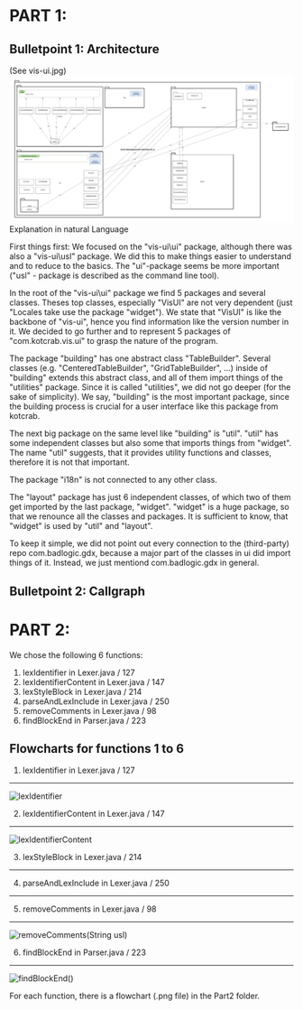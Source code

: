 PART 1:
=======
Bulletpoint 1: Architecture
-------

(See vis-ui.jpg)
![vis-ui](https://github.com/HuberNicolas/SoftCon2020_Assignment_1/blob/master/Part1/vis-ui.jpg "vis-ui Architecture")
Explanation in natural Language

First things first: We focused on the "vis-ui\\ui" package, although there was also a "vis-ui\\usl" package. We did this to make things easier to understand and to reduce to the basics. The "ui"-package seems be more important ("usl" - package is described as the command line tool).

In the root of the "vis-ui\\ui" package we find 5 packages and several classes. Theses top classes, especially "VisUI" are not very dependent (just "Locales take use the package "widget"). We state that "VisUI" is like the backbone of "vis-ui", hence you find information like the version number in it. We decided to go further and to represent 5 packages of "com.kotcrab.vis.ui" to grasp the nature of the program.

The package "building" has one abstract class "TableBuilder". Several classes (e.g. "CenteredTableBuilder", "GridTableBuilder", ...) inside of "building" extends this abstract class, and all of them import things of the "utilities" package. Since it is called "utilities", we did not go deeper (for the sake of simplicity). We say, "building" is the most important package, since the building process is crucial for a user interface like this package from kotcrab.

The next big package on the same level like "building" is "util". "util" has some independent classes but also some that imports things from "widget". The name "util" suggests, that it provides utility functions and classes, therefore it is not that important.

The package "i18n" is not connected to any other class.

The "layout" package has just 6 independent classes, of which two of them get imported by the last package, "widget". "widget" is a huge package, so that we renounce all the classes and packages. It is sufficient to know, that "widget" is used by "util" and "layout".

To keep it simple, we did not point out every connection to the (third-party) repo com.badlogic.gdx, because a major part of the classes in ui did import things of it. Instead, we just mentiond com.badlogic.gdx in general.

Bulletpoint 2: Callgraph
-------




PART 2:
======
We chose the following 6 functions:

1. lexIdentifier in Lexer.java / 127
2. lexIdentifierContent in Lexer.java / 147
3. lexStyleBlock in Lexer.java / 214
4. parseAndLexInclude in Lexer.java / 250
5. removeComments in Lexer.java / 98
6. findBlockEnd in  Parser.java / 223

Flowcharts for functions 1 to 6
-------


1. lexIdentifier in Lexer.java / 127
------
![lexIdentifier](https://github.com/HuberNicolas/swc-group38/blob/master/SoftCon2020_Assignment_1/Part2/lexidentifier_final.png)


2. lexIdentifierContent in Lexer.java / 147
------
![lexIdentifierContent](https://github.com/HuberNicolas/swc-group38/blob/master/SoftCon2020_Assignment_1/Part2/lexIdentifierContent_final.png)


3. lexStyleBlock in Lexer.java / 214
------


4. parseAndLexInclude in Lexer.java / 250
------


5. removeComments in Lexer.java / 98
------
![removeComments(String usl)](https://github.com/HuberNicolas/swc-group38/blob/master/SoftCon2020_Assignment_1/Part2/removeComments.png)


6. findBlockEnd in  Parser.java / 223
------
![findBlockEnd()](https://github.com/HuberNicolas/swc-group38/blob/master/SoftCon2020_Assignment_1/Part2/findBlockEnd.png)

For each function, there is a flowchart (.png file) in the Part2 folder.

